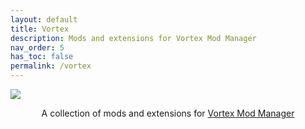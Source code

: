 ```yaml
---
layout: default
title: Vortex
description: Mods and extensions for Vortex Mod Manager
nav_order: 5
has_toc: false
permalink: /vortex
---
```


<div class="card">
  <img src="https://encrypted-tbn0.gstatic.com/images?q=tbn:ANd9GcSyXkakjDquJwkO0xEd9Aw7XRdWKn0yeUovfQ&s" />
  <div class="container">
    <p class="text-delta" style="text-align:center">A collection of mods and extensions for <a href="https://www.nexusmods.com/about/vortex" target="_blank">Vortex Mod Manager</a></p>
  </div>
</div>